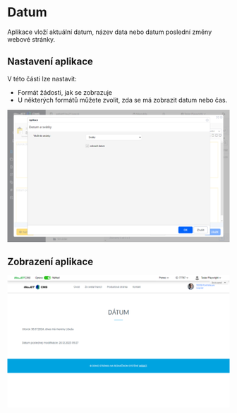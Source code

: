 # Datum

Aplikace vloží aktuální datum, název data nebo datum poslední změny webové stránky.

## Nastavení aplikace

V této části lze nastavit:
- Formát žádosti, jak se zobrazuje
- U některých formátů můžete zvolit, zda se má zobrazit datum nebo čas.

![](editor.png)

## Zobrazení aplikace

![](app-date.png)

